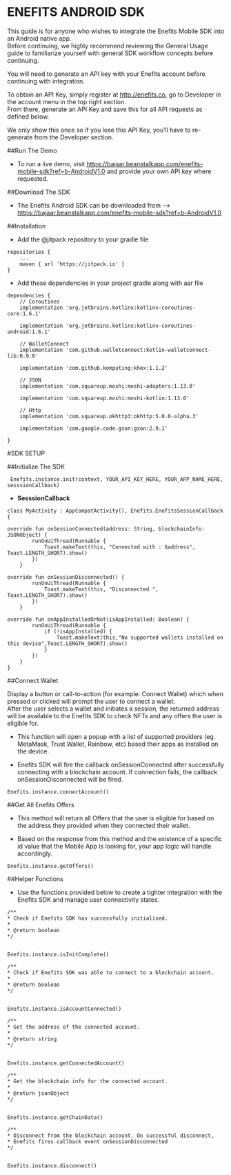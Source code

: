 # ENEFITS ANDROID SDK 

This guide is for anyone who wishes to integrate the Enefits Mobile SDK into an Android native app.  
Before continuing, we highly recommend reviewing the General Usage guide to familiarize yourself with general SDK workflow concepts before continuing.

You will need to generate an API key with your Enefits account before continuing with integration.

To obtain an API Key, simply register at http://enefits.co, go to Developer in the account menu in the top right section.  
From there, generate an API Key and save this for all API requests as defined below.  

We only show this once so if you lose this API Key, you’ll have to re-generate from the Developer section.


##Run The Demo

* To run a live demo, visit https://bajaar.beanstalkapp.com/enefits-mobile-sdk?ref=b-AndroidV1.0 and provide your own API key where requested.


##Download The SDK

* The Enefits Android SDK can be downloaded from --> https://bajaar.beanstalkapp.com/enefits-mobile-sdk?ref=b-AndroidV1.0


##Installation

* Add the @jitpack repository to your gradle file

```
repositories {
	...
	maven { url 'https://jitpack.io' }
}
```

* Add these dependencies in your project gradle along with aar file


```
dependencies {
    // Coroutines
    implementation 'org.jetbrains.kotlinx:kotlinx-coroutines-core:1.6.1'
    
    implementation 'org.jetbrains.kotlinx:kotlinx-coroutines-android:1.6.1'

    // WalletConnect
    implementation 'com.github.walletconnect:kotlin-walletconnect-lib:0.9.8'
    
    implementation 'com.github.komputing:khex:1.1.2'

    // JSON
    implementation 'com.squareup.moshi:moshi-adapters:1.13.0'
    
    implementation 'com.squareup.moshi:moshi-kotlin:1.13.0'
    
    // Http
    implementation 'com.squareup.okhttp3:okhttp:5.0.0-alpha.3'
    
    implementation 'com.google.code.gson:gson:2.9.1'
    
}
```

#SDK SETUP

##Initialize The SDK

```
 Enefits.instance.init(context, YOUR_API_KEY_HERE, YOUR_APP_NAME_HERE, sesssionCallback)
```

* **SesssionCallback** 

```
class MyActivity : AppCompatActivity(), Enefits.EnefitsSessionCallback {

override fun onSessionConnected(address: String, blockchainInfo: JSONObject) {
        runOnUiThread(Runnable {
            Toast.makeText(this, "Connected with : $address", Toast.LENGTH_SHORT).show()
        })
    }

override fun onSessionDisconnected() {
        runOnUiThread(Runnable {
            Toast.makeText(this, "Disconnected ", Toast.LENGTH_SHORT).show()
        })
    }

override fun onAppInstalledOrNot(isAppInstalled: Boolean) {
        runOnUiThread(Runnable {
            if (!isAppInstalled) {
                Toast.makeText(this,"No supported wallets installed on this device",Toast.LENGTH_SHORT).show()
            }
        })
    }
}
```




##Connect Wallet

 Display a button or call-to-action (for example: Connect Wallet) which when pressed or clicked will prompt the user to connect a wallet.  
 After the user selects a wallet and initiates a session, the returned address will be available to the Enefits SDK to check NFTs and any offers the user is eligible for.

 * This function will open a popup with a list of supported providers (eg. MetaMask, Trust Wallet, Rainbow, etc) based their apps as installed on the device.
 
 * Enefits SDK will fire the callback onSessionConnected after successfully connecting with a blockchain account. If connection fails, the callback onSessionDisconnected will be fired. 

 ```
 Enefits.instance.connectAccount()
 ```



##Get All Enefits Offers

* This method will return all Offers that the user is eligible for based on the address they provided when they connected their wallet.
  
* Based on the response from this method and the existence of a specific id value that the Mobile App is looking for, your app logic will handle accordingly.

 ```
 Enefits.instance.getOffers()
 ```



##Helper Functions

* Use the functions provided below to create a tighter integration with the Enefits SDK and manage user connectivity states.


 ```
/**
 * Check if Enefits SDK has successfully initialised.
 *
 * @return boolean
 */

 
 Enefits.instance.isInitComplete()
 ```

 ```
/**
 * Check if Enefits SDK was able to connect to a blockchain account.
 *
 * @return boolean
 */
 
 
 Enefits.instance.isAccountConnected()
 ```


 ```
/**
 * Get the address of the connected account.
 *
 * @return string
 */

 
 Enefits.instance.getConnectedAccount()
 ```


 ```
/**
 * Get the blockchain info for the connected account.
 *
 * @return jsonObject
 */

  
 Enefits.instance.getChainData()
 ```


 ```
/**
 * Disconnect from the blockchain account. On successful disconnect,
 * Enefits fires callback event onSessionDisconnected
 */

 
 Enefits.instance.disconnect()
 ```
	




